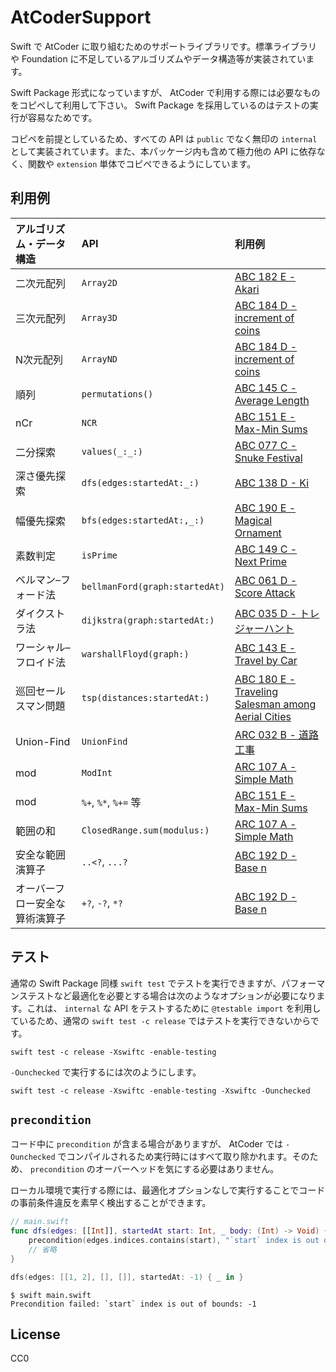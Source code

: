 # AtCoderSupport

Swift で AtCoder に取り組むためのサポートライブラリです。標準ライブラリや Foundation に不足しているアルゴリズムやデータ構造等が実装されています。

Swift Package 形式になっていますが、 AtCoder で利用する際には必要なものをコピペして利用して下さい。 Swift Package を採用しているのはテストの実行が容易なためです。

コピペを前提としているため、すべての API は `public` でなく無印の `internal` として実装されています。また、本パッケージ内も含めて極力他の API に依存なく、関数や `extension` 単体でコピペできるようにしています。

## 利用例

| アルゴリズム・データ構造 | API | 利用例 |
|:--|:--|:--|
| 二次元配列 | `Array2D` | [ABC 182 E - Akari](https://atcoder.jp/contests/abc182/submissions/17978677) |
| 三次元配列 | `Array3D` | [ABC 184 D - increment of coins](https://atcoder.jp/contests/abc184/submissions/18377096) |
| N次元配列 | `ArrayND` | [ABC 184 D - increment of coins](https://atcoder.jp/contests/abc184/submissions/18377137) |
| 順列 | `permutations()` | [ABC 145 C - Average Length](https://atcoder.jp/contests/abc145/submissions/17547859) |
| nCr | `NCR` | [ABC 151 E - Max-Min Sums](https://atcoder.jp/contests/abc151/submissions/17937622) |
| 二分探索 | `values(_:_:)` | [ABC 077 C - Snuke Festival](https://atcoder.jp/contests/abc077/submissions/17547635) |
| 深さ優先探索 | `dfs(edges:startedAt:_:)` | [ABC 138 D - Ki](https://atcoder.jp/contests/abc138/submissions/17661705) |
| 幅優先探索 | `bfs(edges:startedAt:,_:)` | [ABC 190 E - Magical Ornament](https://atcoder.jp/contests/abc190/submissions/24337525) |
| 素数判定 | `isPrime` | [ABC 149 C - Next Prime](https://atcoder.jp/contests/abc149/submissions/17548101) |
| ベルマン–フォード法 | `bellmanFord(graph:startedAt)` | [ABC 061 D - Score Attack](https://atcoder.jp/contests/abc061/submissions/18111027) |
| ダイクストラ法 | `dijkstra(graph:startedAt:)` | [ABC 035 D - トレジャーハント](https://atcoder.jp/contests/abc035/submissions/17662367) |
| ワーシャル–フロイド法 | `warshallFloyd(graph:)` | [ABC 143 E - Travel by Car](https://atcoder.jp/contests/abc143/submissions/18082582) |
| 巡回セールスマン問題 | `tsp(distances:startedAt:)` | [ABC 180 E - Traveling Salesman among Aerial Cities](https://atcoder.jp/contests/abc180/submissions/17561600) |
| Union-Find | `UnionFind` | [ARC 032 B - 道路工事](https://atcoder.jp/contests/arc032/submissions/17591100) |
| mod | `ModInt` | [ARC 107 A - Simple Math](https://atcoder.jp/contests/arc107/submissions/17766344) |
| mod | `%+`, `%*`, `%+=` 等 | [ABC 151 E - Max-Min Sums](https://atcoder.jp/contests/abc151/submissions/17937622) |
| 範囲の和 | `ClosedRange.sum(modulus:)` | [ARC 107 A - Simple Math](https://atcoder.jp/contests/arc107/submissions/17766344) |
| 安全な範囲演算子 | `..<?`, `...?` | [ABC 192 D - Base n](https://atcoder.jp/contests/abc192/submissions/20355912) |
| オーバーフロー安全な算術演算子 | `+?`, `-?`, `*?` | [ABC 192 D - Base n](https://atcoder.jp/contests/abc192/submissions/20355912) |

## テスト

通常の Swift Package 同様 `swift test` でテストを実行できますが、パフォーマンステストなど最適化を必要とする場合は次のようなオプションが必要になります。これは、 `internal` な API をテストするために `@testable import` を利用しているため、通常の `swift test -c release` ではテストを実行できないからです。

```
swift test -c release -Xswiftc -enable-testing
```

`-Ounchecked` で実行するには次のようにします。

```
swift test -c release -Xswiftc -enable-testing -Xswiftc -Ounchecked
```

## `precondition`

コード中に `precondition` が含まる場合がありますが、 AtCoder では `-Ounchecked` でコンパイルされるため実行時にはすべて取り除かれます。そのため、 `precondition` のオーバーヘッドを気にする必要はありません。

ローカル環境で実行する際には、最適化オプションなしで実行することでコードの事前条件違反を素早く検出することができます。

```swift
// main.swift
func dfs(edges: [[Int]], startedAt start: Int, _ body: (Int) -> Void) {
    precondition(edges.indices.contains(start), "`start` index is out of bounds: \(start)")
    // 省略
}

dfs(edges: [[1, 2], [], []], startedAt: -1) { _ in }
```

```
$ swift main.swift 
Precondition failed: `start` index is out of bounds: -1
```

## License

CC0
